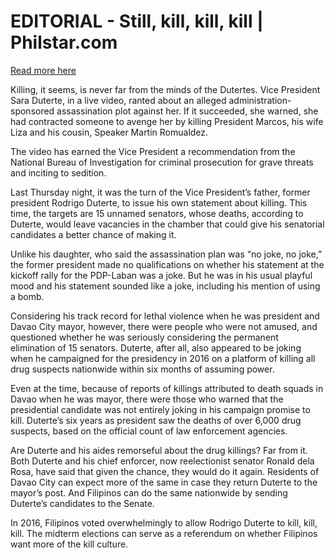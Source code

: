 # EDITORIAL - Still, kill, kill, kill | Philstar.com

[Read more here](https://www.philstar.com/opinion/2025/02/16/2421792/editorial-still-kill-kill-kill)

Killing, it seems, is never far from the minds of the Dutertes. Vice President Sara Duterte, in a live video, ranted about an alleged administration-sponsored assassination plot against her. If it succeeded, she warned, she had contracted someone to avenge her by killing President Marcos, his wife Liza and his cousin, Speaker Martin Romualdez.

The video has earned the Vice President a recommendation from the National Bureau of Investigation for criminal prosecution for grave threats and inciting to sedition.

Last Thursday night, it was the turn of the Vice President’s father, former president Rodrigo Duterte, to issue his own statement about killing. This time, the targets are 15 unnamed senators, whose deaths, according to Duterte, would leave vacancies in the chamber that could give his senatorial candidates a better chance of making it.

Unlike his daughter, who said the assassination plan was “no joke, no joke,” the former president made no qualifications on whether his statement at the kickoff rally for the PDP-Laban was a joke. But he was in his usual playful mood and his statement sounded like a joke, including his mention of using a bomb.

Considering his track record for lethal violence when he was president and Davao City mayor, however, there were people who were not amused, and questioned whether he was seriously considering the permanent elimination of 15 senators. Duterte, after all, also appeared to be joking when he campaigned for the presidency in 2016 on a platform of killing all drug suspects nationwide within six months of assuming power.

Even at the time, because of reports of killings attributed to death squads in Davao when he was mayor, there were those who warned that the presidential candidate was not entirely joking in his campaign promise to kill. Duterte’s six years as president saw the deaths of over 6,000 drug suspects, based on the official count of law enforcement agencies.

Are Duterte and his aides remorseful about the drug killings? Far from it. Both Duterte and his chief enforcer, now reelectionist senator Ronald dela Rosa, have said that given the chance, they would do it again. Residents of Davao City can expect more of the same in case they return Duterte to the mayor’s post. And Filipinos can do the same nationwide by sending Duterte’s candidates to the Senate.

In 2016, Filipinos voted overwhelmingly to allow Rodrigo Duterte to kill, kill, kill. The midterm elections can serve as a referendum on whether Filipinos want more of the kill culture.